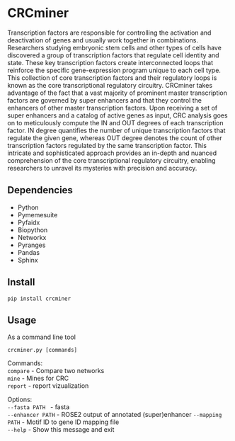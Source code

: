 # CRCminer
Transcription factors are responsible for controlling the activation and deactivation of genes and usually work together in combinations. Researchers studying embryonic stem cells and other types of cells have discovered a group of transcription factors that regulate cell identity and state. These key transcription factors create interconnected loops that reinforce the specific gene-expression program unique to each cell type. This collection of core transcription factors and their regulatory loops is known as the core transcriptional regulatory circuitry. CRCminer takes advantage of the fact that a vast majority of prominent master transcription factors are governed by super enhancers and that they control the enhancers of other master transcription factors. Upon receiving a set of super enhancers and a catalog of active genes as input, CRC analysis goes on to meticulously compute the IN and OUT degrees of each transcription factor. IN degree quantifies the number of unique transcription factors that regulate the given gene, whereas OUT degree denotes the count of other transcription factors regulated by the same transcription factor. This intricate and sophisticated approach provides an in-depth and nuanced comprehension of the core transcriptional regulatory circuitry, enabling researchers to unravel its mysteries with precision and accuracy.


## Dependencies 

* Python
* Pymemesuite
* Pyfaidx 
* Biopython
* Networkx
* Pyranges 
* Pandas
* Sphinx

## Install

```
pip install crcminer
```

## Usage

As a command line tool

```
crcminer.py [commands]
```

Commands:  
`compare`  - Compare two networks  
`mine` - Mines for CRC  
`report` - report vizualization

Options:   
`--fasta PATH ` - fasta   
`--enhancer PATH` - ROSE2 output of annotated (super)enhancer
`--mapping PATH` - Motif ID to gene ID mapping file   
`--help` - Show this message and exit  
